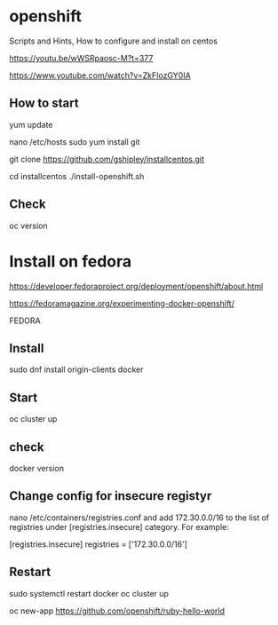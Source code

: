 # openshift
Scripts and Hints, How to configure and install on centos

https://youtu.be/wWSRpaosc-M?t=377


https://www.youtube.com/watch?v=ZkFIozGY0IA

## How to start

yum update

nano /etc/hosts
sudo yum install git

git clone https://github.com/gshipley/installcentos.git

cd installcentos
./install-openshift.sh


## Check
  
  oc version


# Install on fedora

https://developer.fedoraproject.org/deployment/openshift/about.html

https://fedoramagazine.org/experimenting-docker-openshift/

FEDORA
## Install
sudo dnf install origin-clients docker

## Start
oc cluster up

## check
docker version

## Change config for insecure registyr

nano /etc/containers/registries.conf 
and add 172.30.0.0/16 to the list of registries under [registries.insecure] category. For example:

[registries.insecure]
registries = ['172.30.0.0/16']

## Restart
sudo systemctl restart docker
oc cluster up


oc new-app https://github.com/openshift/ruby-hello-world
